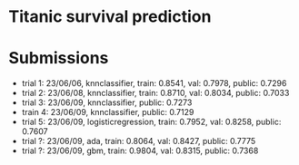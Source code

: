 # Titanic survival prediction

# Submissions
- trial 1: 23/06/06, knnclassifier, train: 0.8541, val: 0.7978, public: 0.7296
- trial 2: 23/06/08, knnclassifier, train: 0.8710, val: 0.8034, public: 0.7033
- trial 3: 23/06/09, knnclassifier, public: 0.7273
- train 4: 23/06/09, knnclassifier, public: 0.7129
- trial 5: 23/06/09, logisticregression, train: 0.7952, val: 0.8258, public: 0.7607
- trial ?: 23/06/09, ada, train: 0.8064, val: 0.8427, public: 0.7775
- trial ?: 23/06/09, gbm, train: 0.9804, val: 0.8315, public: 0.7368
